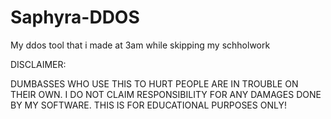 # Saphyra-DDOS
My ddos tool that i made at 3am while skipping my schholwork 

DISCLAIMER:

DUMBASSES WHO USE THIS TO HURT PEOPLE ARE IN TROUBLE ON THEIR OWN. I DO NOT CLAIM RESPONSIBILITY FOR ANY DAMAGES DONE BY MY SOFTWARE. THIS IS FOR EDUCATIONAL PURPOSES ONLY!
